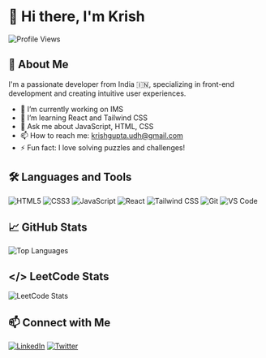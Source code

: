 # 👋 Hi there, I'm Krish

![Profile Views](https://komarev.com/ghpvc/?username=developer-krish&color=blue)

## 🚀 About Me

I'm a passionate developer from India 🇮🇳, specializing in front-end development and creating intuitive user experiences.

- 🔭 I’m currently working on IMS
- 🌱 I’m learning React and Tailwind CSS
- 💬 Ask me about JavaScript, HTML, CSS
- 📫 How to reach me: [krishgupta.udh@gmail.com](mailto:krishgupta.udh@gmail.com)
- ⚡ Fun fact: I love solving puzzles and challenges!

## 🛠️ Languages and Tools

![HTML5](https://img.shields.io/badge/-HTML5-E34F26?logo=html5&logoColor=white)
![CSS3](https://img.shields.io/badge/-CSS3-1572B6?logo=css3)
![JavaScript](https://img.shields.io/badge/-JavaScript-F7DF1E?logo=javascript&logoColor=black)
![React](https://img.shields.io/badge/-React-61DAFB?logo=react)
![Tailwind CSS](https://img.shields.io/badge/-Tailwind%20CSS-38B2AC?logo=tailwind-css)
![Git](https://img.shields.io/badge/-Git-F05032?logo=git)
![VS Code](https://img.shields.io/badge/-VS%20Code-007ACC?logo=visual-studio-code)

## 📈 GitHub Stats

![Top Languages](https://github-readme-stats.vercel.app/api/top-langs/?username=developer-krish&layout=compact&theme=radical)

## </> LeetCode Stats

![LeetCode Stats](https://leetcode-stats-api.herokuapp.com/krishgupta_21?theme=dark&font=serif)


## 📫 Connect with Me

[![LinkedIn](https://img.shields.io/badge/-LinkedIn-0A66C2?logo=linkedin&logoColor=white)](https://www.linkedin.com/in/krish-gupta-19104a1b5//)
[![Twitter](https://img.shields.io/badge/-Twitter-1DA1F2?logo=twitter&logoColor=white)](https://x.com/Krishhgupta21)
